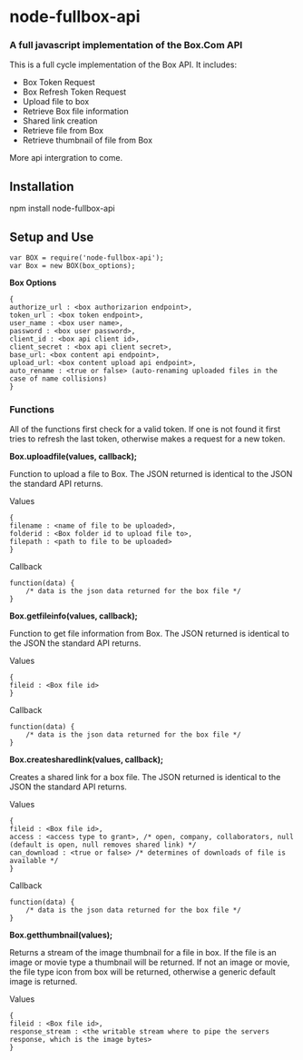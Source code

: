 # node-fullbox-api
### A full javascript implementation of the Box.Com API

This is a full cycle implementation of the Box API.  It includes:
* Box Token Request
* Box Refresh Token Request
* Upload file to box
* Retrieve Box file information
* Shared link creation
* Retrieve file from Box
* Retrieve thumbnail of file from Box

More api intergration to come.

## Installation
npm install node-fullbox-api

## Setup and Use

    var BOX = require('node-fullbox-api');  
    var Box = new BOX(box_options);

**Box Options**

    {  
    authorize_url : <box authorizarion endpoint>,  
    token_url : <box token endpoint>,  
    user_name : <box user name>,  
    password : <box user password>,  
    client_id : <box api client id>,  
    client_secret : <box api client secret>,  
    base_url: <box content api endpoint>,  
    upload_url: <box content upload api endpoint>,  
    auto_rename : <true or false> (auto-renaming uploaded files in the case of name collisions)  
    }  

### Functions

All of the functions first check for a valid token.  If one is not found it first tries to refresh the last token, otherwise makes a request for a new token.

**Box.uploadfile(values, callback);**  

Function to upload a file to Box.  The JSON returned is identical to the JSON the standard API returns.

Values  
    
    {  
    filename : <name of file to be uploaded>,  
    folderid : <Box folder id to upload file to>,  
    filepath : <path to file to be uploaded>  
    }  

Callback

    function(data) {
        /* data is the json data returned for the box file */
    }

**Box.getfileinfo(values, callback);**  

Function to get file information from Box.  The JSON returned is identical to the JSON the standard API returns.

Values  
    
    {  
    fileid : <Box file id>
    }  

Callback

    function(data) {
        /* data is the json data returned for the box file */
    }

**Box.createsharedlink(values, callback);**  

Creates a shared link for a box file.  The JSON returned is identical to the JSON the standard API returns.

Values  
    
    {  
    fileid : <Box file id>,
    access : <access type to grant>, /* open, company, collaborators, null (default is open, null removes shared link) */
    can_download : <true or false> /* determines of downloads of file is available */    
    }  

Callback

    function(data) {
        /* data is the json data returned for the box file */
    }

**Box.getthumbnail(values);**  

Returns a stream of the image thumbnail for a file in box.  If the file is an image or movie type a thumbnail will be returned.  If not an image or movie, the file type icon from box will be returned, otherwise a generic default image is returned.

Values  
    
    {  
    fileid : <Box file id>,
    response_stream : <the writable stream where to pipe the servers response, which is the image bytes>    
    }  
